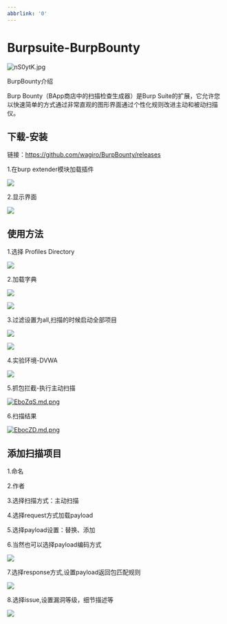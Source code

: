 ```yaml
---
abbrlink: '0'
---
```

# Burpsuite-BurpBounty   

![nS0ytK.jpg](https://s2.ax1x.com/2019/09/01/nS0ytK.jpg)                                                                                                                      

BurpBounty介绍

Burp Bounty（BApp商店中的扫描检查生成器）是Burp Suite的扩展，它允许您以快速简单的方式通过非常直观的图形界面通过个性化规则改进主动和被动扫描仪。

## 下载-安装 ##

链接：https://github.com/wagiro/BurpBounty/releases

1.在burp extender模块加载插件 

![](https://s2.ax1x.com/2019/05/14/EoB6TH.png)



2.显示界面

![](https://s2.ax1x.com/2019/05/14/EoDr3q.png)

## 使用方法

1.选择 Profiles Directory

![](https://s2.ax1x.com/2019/05/16/Eb4i80.png)

2.加载字典

![](https://s2.ax1x.com/2019/05/16/Eb4qo9.png)

![](https://s2.ax1x.com/2019/05/16/EbIu1x.png)

3.过滤设置为all,扫描的时候启动全部项目

![](https://s2.ax1x.com/2019/05/16/EbIJNd.png)

![](https://s2.ax1x.com/2019/05/16/EbIhuT.png)

4.实验环境-DVWA

![](https://s2.ax1x.com/2019/05/16/EboF2t.png)

5.抓包拦截-执行主动扫描

[![EboZqS.md.png](https://s2.ax1x.com/2019/05/16/EboZqS.md.png)](https://imgchr.com/i/EboZqS)

6.扫描结果

[![EbocZD.md.png](https://s2.ax1x.com/2019/05/16/EbocZD.md.png)](https://imgchr.com/i/EbocZD)



## 添加扫描项目

1.命名

2.作者

3.选择扫描方式：主动扫描

4.选择request方式加载payload

5.选择payload设置：替换、添加

6.当然也可以选择payload编码方式

![](https://s2.ax1x.com/2019/05/14/Eo64eK.png)

7.选择response方式,设置payload返回包匹配规则

![](https://s2.ax1x.com/2019/05/14/EocUte.png)

8.选择issue,设置漏洞等级，细节描述等

![](https://s2.ax1x.com/2019/05/14/Eocfpj.png)





####  ####